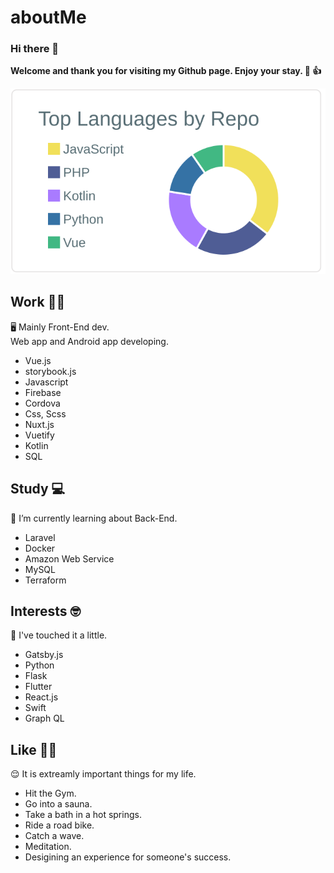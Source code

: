 # aboutMe

###  Hi there 👋

**Welcome and thank you for visiting my Github page. Enjoy your stay. 🙂 👍**

[![](https://raw.githubusercontent.com/soregashi-27/aboutMe/main/profile-summary-card-output/default/1-repos-per-language.svg)](https://github.com/vn7n24fzkq/github-profile-summary-cards)


## Work 💁‍♂️
🖥  Mainly Front-End dev. \
    Web app and Android app developing.

- Vue.js
- storybook.js
- Javascript
- Firebase
- Cordova
- Css, Scss
- Nuxt.js
- Vuetify
- Kotlin
- SQL


## Study 💻
🌱 I’m currently learning about Back-End.

- Laravel
- Docker
- Amazon Web Service
- MySQL
- Terraform



## Interests 🤓
👀 I've touched it a little.

- Gatsby.js
- Python
- Flask
- Flutter
- React.js
- Swift
- Graph QL


## Like 🏋️‍♂️
😌 It is extreamly important things for my life.

- Hit the Gym.
- Go into a sauna.
- Take a bath in a hot springs.
- Ride a road bike.
- Catch a wave.
- Meditation.
- Desigining an experience for someone's success.

